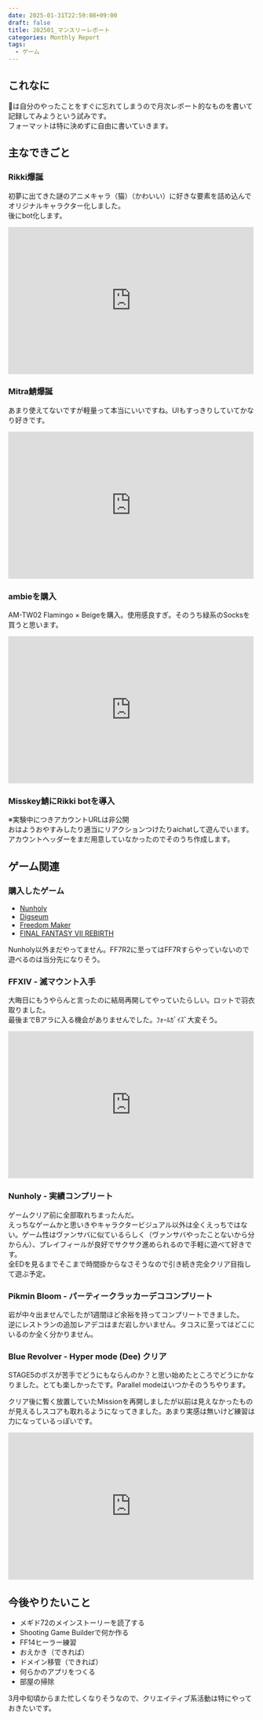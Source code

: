 ```yaml
---
date: 2025-01-31T22:59:08+09:00
draft: false
title: 202501_マンスリーレポート
categories: Monthly Report
tags:
  - ゲーム
---
```


## これなに

🐔は自分のやったことをすぐに忘れてしまうので月次レポート的なものを書いて記録してみようという試みです。  
フォーマットは特に決めずに自由に書いていきます。

## 主なできごと

### Rikki爆誕

初夢に出てきた謎のアニメキャラ（猫）（かわいい）に好きな要素を詰め込んでオリジナルキャラクター化しました。  
後にbot化します。
<iframe src="https://lotuskey.net/embed/notes/a2mwv50309ha0jns" data-misskey-embed-id="v1_1c8f9982-8f7f-4369-be99-405b074b111c" loading="lazy" referrerpolicy="strict-origin-when-cross-origin" style="border: none; width: 100%; max-width: 500px; height: 300px; color-scheme: light dark;"></iframe>
<script defer src="https://lotuskey.net/embed.js"></script>

### Mitra鯖爆誕

あまり使えてないですが軽量って本当にいいですね。UIもすっきりしていてかなり好きです。
<iframe src="https://lotuskey.net/embed/notes/a2lgibpv09ha0j75" data-misskey-embed-id="v1_bd13a65c-f2ac-4d3d-91a6-ace80f4730a1" loading="lazy" referrerpolicy="strict-origin-when-cross-origin" style="border: none; width: 100%; max-width: 500px; height: 300px; color-scheme: light dark;"></iframe>
<script defer src="https://lotuskey.net/embed.js"></script>

### ambieを購入

AM-TW02 Flamingo × Beigeを購入。使用感良すぎ。そのうち緑系のSocksを買うと思います。
<iframe src="https://lotuskey.net/embed/notes/a2v8jkn7q0h102i8" data-misskey-embed-id="v1_21cbd8e3-f5b0-4637-a213-0697a43c00d9" loading="lazy" referrerpolicy="strict-origin-when-cross-origin" style="border: none; width: 100%; max-width: 500px; height: 300px; color-scheme: light dark;"></iframe>
<script defer src="https://lotuskey.net/embed.js"></script>

### Misskey鯖にRikki botを導入

※実験中につきアカウントURLは非公開  
おはようおやすみしたり適当にリアクションつけたりaichatして遊んでいます。  
アカウントヘッダーをまだ用意していなかったのでそのうち作成します。

## ゲーム関連

### 購入したゲーム

- [Nunholy](https://store.steampowered.com/app/2854740/Nunholy/)
- [Digseum](https://store.steampowered.com/app/3361470/Digseum/)
- [Freedom Maker](https://store.steampowered.com/app/3356540/Freedom_Maker/)
- [FINAL FANTASY VII REBIRTH](https://store.steampowered.com/app/2909400/FINAL_FANTASY_VII_REBIRTH/)

Nunholy以外まだやってません。FF7R2に至ってはFF7Rすらやっていないので遊べるのは当分先になりそう。

### FFXIV - 滅マウント入手

大晦日にもうやらんと言ったのに結局再開してやっていたらしい。ロットで羽衣取りました。  
最後までBアラに入る機会がありませんでした。ﾌｫｰﾙｶﾞｲｽﾞ大変そう。
<iframe src="https://lotuskey.net/embed/notes/a36321l7q0h104w2" data-misskey-embed-id="v1_bffcfff1-e8ea-4432-a3ad-ed1c32b94b0d" loading="lazy" referrerpolicy="strict-origin-when-cross-origin" style="border: none; width: 100%; max-width: 500px; height: 300px; color-scheme: light dark;"></iframe>
<script defer src="https://lotuskey.net/embed.js"></script>

### Nunholy - 実績コンプリート

ゲームクリア前に全部取れちまったんだ。  
えっちなゲームかと思いきやキャラクタービジュアル以外は全くえっちではない。ゲーム性はヴァンサバに似ているらしく（ヴァンサバやったことないから分からん）、プレイフィールが良好でサクサク進められるので手軽に遊べて好きです。  
全EDを見るまでそこまで時間掛からなさそうなので引き続き完全クリア目指して遊ぶ予定。

### Pikmin Bloom - パーティークラッカーデココンプリート

岩が中々出ませんでしたが1週間ほど余裕を持ってコンプリートできました。  
逆にレストランの追加レアデコはまだ岩しかいません。タコスに至ってはどこにいるのか全く分かりません。

### Blue Revolver - Hyper mode (Dee) クリア

STAGE5のボスが苦手でどうにもならんのか？と思い始めたところでどうにかなりました。とても楽しかったです。Parallel modeはいつかそのうちやります。

クリア後に暫く放置していたMissionを再開しましたが以前は見えなかったものが見えるしスコアも取れるようになってきました。あまり実感は無いけど練習は力になっているっぽいです。
<iframe src="https://lotuskey.net/embed/notes/a3mmq7hv2iz500kz" data-misskey-embed-id="v1_17699c4f-56cf-496b-a7fd-54cb6ad25506" loading="lazy" referrerpolicy="strict-origin-when-cross-origin" style="border: none; width: 100%; max-width: 500px; height: 300px; color-scheme: light dark;"></iframe>
<script defer src="https://lotuskey.net/embed.js"></script>

## 今後やりたいこと

- メギド72のメインストーリーを読了する
- Shooting Game Builderで何か作る
- FF14ヒーラー練習
- おえかき（できれば）
- ドメイン移管（できれば）
- 何らかのアプリをつくる
- 部屋の掃除

3月中旬頃からまた忙しくなりそうなので、クリエイティブ系活動は特にやっておきたいです。
